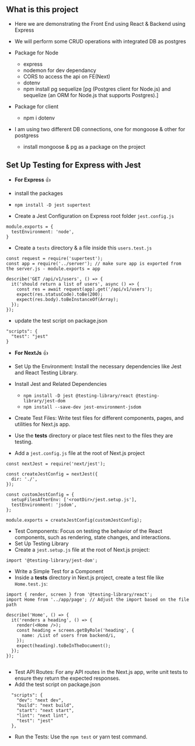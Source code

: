 ## What is this project
- Here we are demonstrating the Front End using React & Backend using Express
- We will perform some CRUD operations with integrated DB as postgres

- Package for Node
    - express
    - nodemon for dev dependancy
    - CORS to access the api on FE(Next)
    - dotenv
    - npm install pg sequelize [pg (Postgres client for Node.js) and sequelize (an ORM for Node.js that supports Postgres).]

- Package for client
    - npm i dotenv
    
- I am using two different DB connections, one for mongoose & other for postgress 
    - install mongoose & pg as a package on the project


## Set Up Testing for Express with Jest
- **For Express** 👍 

- install the packages
- `npm install -D jest supertest`

- Create a Jest Configuration on Express root folder `jest.config.js`
```
module.exports = {
  testEnvironment: 'node',
}
```
- Create a `tests` directory & a file inside this `users.test.js`

```
const request = require('supertest');
const app = require('../server'); // make sure app is exported from the server.js - module.exports = app

describe('GET /api/v1/users', () => {
  it('should return a list of users', async () => {
    const res = await request(app).get('/api/v1/users');
    expect(res.statusCode).toBe(200);
    expect(res.body).toBeInstanceOf(Array);
  });
});
```

- update the test script on package.json
```
"scripts": {
  "test": "jest"
}
```

- **For NextJs** 👍 
- Set Up the Environment: Install the necessary dependencies like Jest and React Testing Library.
- Install Jest and Related Dependencies
    - `npm install -D jest @testing-library/react @testing-library/jest-dom`
    - `npm install --save-dev jest-environment-jsdom`


- Create Test Files: Write test files for different components, pages, and utilities for Next.js app. 
- Use the __tests__ directory or place test files next to the files they are testing.
- Add a `jest.config.js` file at the root of Next.js project

```
const nextJest = require('next/jest');

const createJestConfig = nextJest({
  dir: './',
});

const customJestConfig = {
  setupFilesAfterEnv: ['<rootDir>/jest.setup.js'],
  testEnvironment: 'jsdom',
};

module.exports = createJestConfig(customJestConfig);
```

- Test Components: Focus on testing the behavior of the React components, such as rendering, state changes, and interactions.
- Set Up Testing Library
- Create a `jest.setup.js` file at the root of Next.js project:
```
import '@testing-library/jest-dom';

```
- Write a Simple Test for a Component
- Inside a __tests__ directory in Next.js project, create a test file like `Home.test.js`:
```
import { render, screen } from '@testing-library/react';
import Home from '../app/page'; // Adjust the import based on the file path

describe('Home', () => {
  it('renders a heading', () => {
    render(<Home />);
    const heading = screen.getByRole('heading', {
      name: /List of users from backend/i,
    });
    expect(heading).toBeInTheDocument();
  });
});


```

- Test API Routes: For any API routes in the Next.js app, write unit tests to ensure they return the expected responses.
- Add the test script on package.json
```
  "scripts": {
    "dev": "next dev",
    "build": "next build",
    "start": "next start",
    "lint": "next lint",
    "test": "jest"
  },
  ```
- Run the Tests: Use the `npm test` or yarn test command.